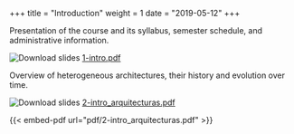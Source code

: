 +++
title = "Introduction"
weight = 1
date = "2019-05-12"
+++

Presentation of the course and its syllabus, semester
schedule, and administrative information.

![Download slides](../../images/pdf_web.png) [1-intro.pdf](../../pdf/1-intro.pdf)

Overview of heterogeneous architectures, their history and evolution over time.

![Download slides](../../images/pdf_web.png) [2-intro_arquitecturas.pdf](../../pdf/2-intro_arquitecturas.pdf)

{{< embed-pdf url="pdf/2-intro_arquitecturas.pdf" >}}
